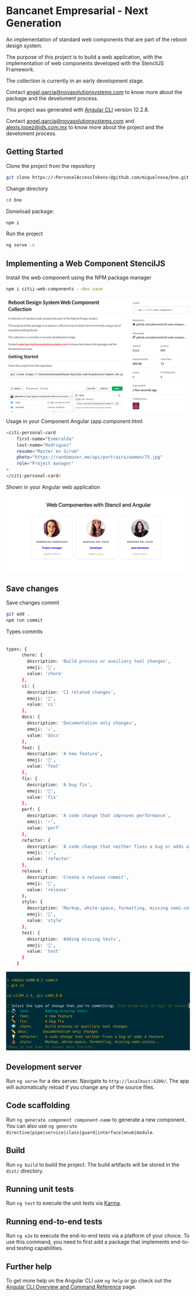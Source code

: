 # Bancanet Empresarial - Next Generation

An implementation of standard web components that are part of the reboot design system.

The purpose of this project is to build a web application, with the implementation of web components developed with the StencilJS Framework.

The collection is currently in an early development stage.

Contact angel.garcia@novasolutionsystems.com to know more about the package and the develoment process.

This project was generated with [Angular CLI](https://github.com/angular/angular-cli) version 12.2.8.

Contact angel.garcia@novasolutionsystems.com and alexis.lopez@ids.com.mx to know more about the project and the develoment process.

## Getting Started

Clone the project from the repository

```bash
git clone https://<PersonalAccessTokens>@github.com/miguelnova/bne.git
```

Change directory

```bash
cd bne
```

Donwload package:

```bash
npm i
```

Run the project

```bash
ng serve -o
```

## Implementing a Web Component StencilJS

Install the web component using the NPM package manager

```bash
npm i citii-web-components --dev-save
```

![MacDown Screenshot](./src/assets/img/npmInstall.png)

Usage in your Component Angular (app.component.html

```bash
<citi-personal-card
    first-name="Esmeralda"
    last-name="Rodriguez"
    resume="Master en Scrum"
    photo="https://randomuser.me/api/portraits/women/75.jpg"
    role="Project manager"
>
</citi-personal-card>
```

Shown in your Angular web application

![MacDown Screenshot](./src/assets/img/implementation.png)

## Save changes

Save changes commit

```bash
git add .
npm run commit
```

Types commits

```bash

types: {
      chore: {
        description: 'Build process or auxiliary tool changes',
        emoji: '🤖',
        value: 'chore'
      },
      ci: {
        description: 'CI related changes',
        emoji: '🎡',
        value: 'ci'
      },
      docs: {
        description: 'Documentation only changes',
        emoji: '✏️',
        value: 'docs'
      },
      feat: {
        description: 'A new feature',
        emoji: '🎸',
        value: 'feat'
      },
      fix: {
        description: 'A bug fix',
        emoji: '🐛',
        value: 'fix'
      },
      perf: {
        description: 'A code change that improves performance',
        emoji: '⚡️',
        value: 'perf'
      },
      refactor: {
        description: 'A code change that neither fixes a bug or adds a feature',
        emoji: '💡',
        value: 'refactor'
      },
      release: {
        description: 'Create a release commit',
        emoji: '🏹',
        value: 'release'
      },
      style: {
        description: 'Markup, white-space, formatting, missing semi-colons...',
        emoji: '💄',
        value: 'style'
      },
      test: {
        description: 'Adding missing tests',
        emoji: '💍',
        value: 'test'
      }
    }

```

![MacDown Screenshot](./src/assets/img/commit.png)

## Development server

Run `ng serve` for a dev server. Navigate to `http://localhost:4200/`. The app will automatically reload if you change any of the source files.

## Code scaffolding

Run `ng generate component component-name` to generate a new component. You can also use `ng generate directive|pipe|service|class|guard|interface|enum|module`.

## Build

Run `ng build` to build the project. The build artifacts will be stored in the `dist/` directory.

## Running unit tests

Run `ng test` to execute the unit tests via [Karma](https://karma-runner.github.io).

## Running end-to-end tests

Run `ng e2e` to execute the end-to-end tests via a platform of your choice. To use this command, you need to first add a package that implements end-to-end testing capabilities.

## Further help

To get more help on the Angular CLI use `ng help` or go check out the [Angular CLI Overview and Command Reference](https://angular.io/cli) page.
